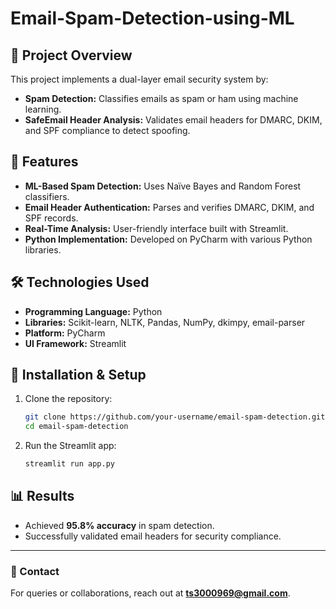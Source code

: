 # Email-Spam-Detection-using-ML

## 📌 Project Overview
This project implements a dual-layer email security system by:
- **Spam Detection:** Classifies emails as spam or ham using machine learning.
- **SafeEmail Header Analysis:** Validates email headers for DMARC, DKIM, and SPF compliance to detect spoofing.

## 🚀 Features
- **ML-Based Spam Detection:** Uses Naïve Bayes and Random Forest classifiers.
- **Email Header Authentication:** Parses and verifies DMARC, DKIM, and SPF records.
- **Real-Time Analysis:** User-friendly interface built with Streamlit.
- **Python Implementation:** Developed on PyCharm with various Python libraries.

## 🛠️ Technologies Used
- **Programming Language:** Python
- **Libraries:** Scikit-learn, NLTK, Pandas, NumPy, dkimpy, email-parser
- **Platform:** PyCharm
- **UI Framework:** Streamlit

## 🔧 Installation & Setup
1. Clone the repository:
   ```bash
   git clone https://github.com/your-username/email-spam-detection.git
   cd email-spam-detection
   ```
2. Run the Streamlit app:
   ```bash
   streamlit run app.py
   ```

## 📊 Results
- Achieved **95.8% accuracy** in spam detection.
- Successfully validated email headers for security compliance.

---
### 📩 Contact
For queries or collaborations, reach out at **ts3000969@gmail.com**.

